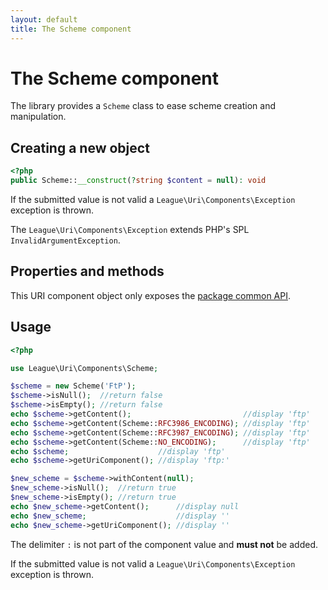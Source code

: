 ```yaml
---
layout: default
title: The Scheme component
---
```


# The Scheme component

The library provides a `Scheme` class to ease scheme creation and manipulation.

## Creating a new object

~~~php
<?php
public Scheme::__construct(?string $content = null): void
~~~

<p class="message-warning">If the submitted value is not valid a <code>League\Uri\Components\Exception</code> exception is thrown.</p>

The `League\Uri\Components\Exception` extends PHP's SPL `InvalidArgumentException`.

## Properties and methods

This URI component object only exposes the [package common API](/5.0/components/api/).

## Usage

~~~php
<?php

use League\Uri\Components\Scheme;

$scheme = new Scheme('FtP');
$scheme->isNull();  //return false
$scheme->isEmpty(); //return false
echo $scheme->getContent();                         //display 'ftp'
echo $scheme->getContent(Scheme::RFC3986_ENCODING); //display 'ftp'
echo $scheme->getContent(Scheme::RFC3987_ENCODING); //display 'ftp'
echo $scheme->getContent(Scheme::NO_ENCODING);      //display 'ftp'
echo $scheme;                    //display 'ftp'
echo $scheme->getUriComponent(); //display 'ftp:'

$new_scheme = $scheme->withContent(null);
$new_scheme->isNull();  //return true
$new_scheme->isEmpty(); //return true
echo $new_scheme->getContent();      //display null
echo $new_scheme;                    //display ''
echo $new_scheme->getUriComponent(); //display ''
~~~

<p class="message-notice">The delimiter <code>:</code> is not part of the component value and <strong>must not</strong> be added.</p>

<p class="message-warning">If the submitted value is not valid a <code>League\Uri\Components\Exception</code> exception is thrown.</p>
